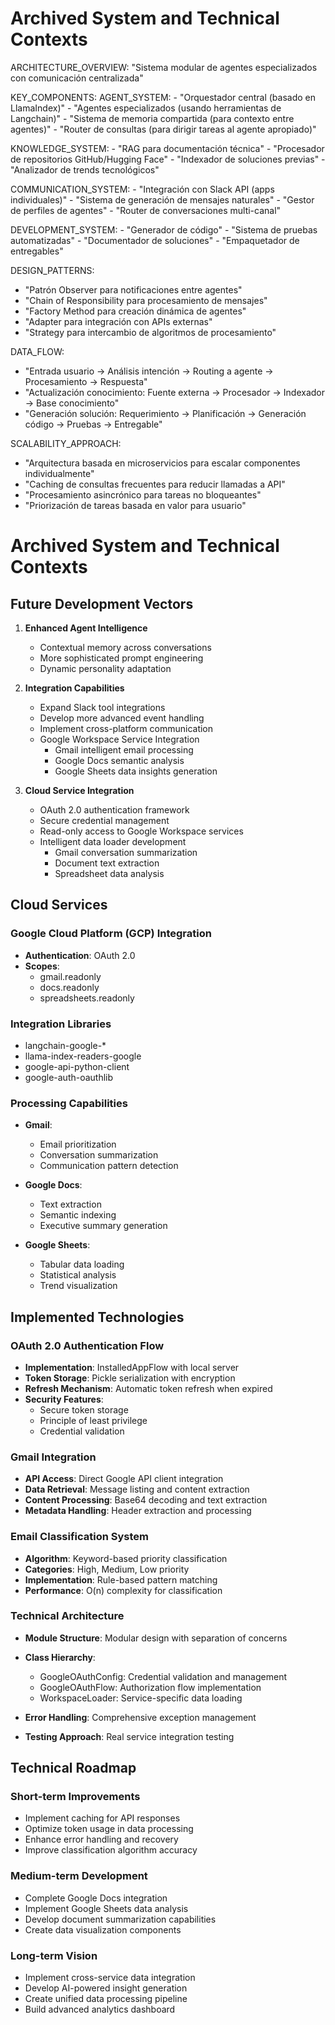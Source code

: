# Archived System and Technical Contexts

ARCHITECTURE_OVERVIEW: "Sistema modular de agentes especializados con comunicación centralizada"

KEY_COMPONENTS:
  AGENT_SYSTEM:
    - "Orquestador central (basado en LlamaIndex)"
    - "Agentes especializados (usando herramientas de Langchain)"
    - "Sistema de memoria compartida (para contexto entre agentes)"
    - "Router de consultas (para dirigir tareas al agente apropiado)"
  
  KNOWLEDGE_SYSTEM:
    - "RAG para documentación técnica"
    - "Procesador de repositorios GitHub/Hugging Face"
    - "Indexador de soluciones previas"
    - "Analizador de trends tecnológicos"
  
  COMMUNICATION_SYSTEM:
    - "Integración con Slack API (apps individuales)"
    - "Sistema de generación de mensajes naturales"
    - "Gestor de perfiles de agentes"
    - "Router de conversaciones multi-canal"
  
  DEVELOPMENT_SYSTEM:
    - "Generador de código"
    - "Sistema de pruebas automatizadas"
    - "Documentador de soluciones"
    - "Empaquetador de entregables"

DESIGN_PATTERNS:
  - "Patrón Observer para notificaciones entre agentes"
  - "Chain of Responsibility para procesamiento de mensajes"
  - "Factory Method para creación dinámica de agentes"
  - "Adapter para integración con APIs externas"
  - "Strategy para intercambio de algoritmos de procesamiento"

DATA_FLOW:
  - "Entrada usuario -> Análisis intención -> Routing a agente -> Procesamiento -> Respuesta"
  - "Actualización conocimiento: Fuente externa -> Procesador -> Indexador -> Base conocimiento"
  - "Generación solución: Requerimiento -> Planificación -> Generación código -> Pruebas -> Entregable"

SCALABILITY_APPROACH:
  - "Arquitectura basada en microservicios para escalar componentes individualmente"
  - "Caching de consultas frecuentes para reducir llamadas a API"
  - "Procesamiento asincrónico para tareas no bloqueantes"
  - "Priorización de tareas basada en valor para usuario"
# Archived System and Technical Contexts

## Future Development Vectors

1. **Enhanced Agent Intelligence**
   - Contextual memory across conversations
   - More sophisticated prompt engineering
   - Dynamic personality adaptation

2. **Integration Capabilities**
   - Expand Slack tool integrations
   - Develop more advanced event handling
   - Implement cross-platform communication
   - Google Workspace Service Integration
     - Gmail intelligent email processing
     - Google Docs semantic analysis
     - Google Sheets data insights generation

3. **Cloud Service Integration**
   - OAuth 2.0 authentication framework
   - Secure credential management
   - Read-only access to Google Workspace services
   - Intelligent data loader development
     - Gmail conversation summarization
     - Document text extraction
     - Spreadsheet data analysis

## Cloud Services

### Google Cloud Platform (GCP) Integration

- **Authentication**: OAuth 2.0
- **Scopes**:
  - gmail.readonly
  - docs.readonly
  - spreadsheets.readonly

### Integration Libraries

- langchain-google-*
- llama-index-readers-google
- google-api-python-client
- google-auth-oauthlib

### Processing Capabilities

- **Gmail**:
  - Email prioritization
  - Conversation summarization
  - Communication pattern detection

- **Google Docs**:
  - Text extraction
  - Semantic indexing
  - Executive summary generation

- **Google Sheets**:
  - Tabular data loading
  - Statistical analysis
  - Trend visualization

## Implemented Technologies

### OAuth 2.0 Authentication Flow

- **Implementation**: InstalledAppFlow with local server
- **Token Storage**: Pickle serialization with encryption
- **Refresh Mechanism**: Automatic token refresh when expired
- **Security Features**:
  - Secure token storage
  - Principle of least privilege
  - Credential validation

### Gmail Integration

- **API Access**: Direct Google API client integration
- **Data Retrieval**: Message listing and content extraction
- **Content Processing**: Base64 decoding and text extraction
- **Metadata Handling**: Header extraction and processing

### Email Classification System

- **Algorithm**: Keyword-based priority classification
- **Categories**: High, Medium, Low priority
- **Implementation**: Rule-based pattern matching
- **Performance**: O(n) complexity for classification

### Technical Architecture

- **Module Structure**: Modular design with separation of concerns
- **Class Hierarchy**:
  - GoogleOAuthConfig: Credential validation and management
  - GoogleOAuthFlow: Authorization flow implementation
  - WorkspaceLoader: Service-specific data loading

- **Error Handling**: Comprehensive exception management
- **Testing Approach**: Real service integration testing

## Technical Roadmap

### Short-term Improvements

- Implement caching for API responses
- Optimize token usage in data processing
- Enhance error handling and recovery
- Improve classification algorithm accuracy

### Medium-term Development

- Complete Google Docs integration
- Implement Google Sheets data analysis
- Develop document summarization capabilities
- Create data visualization components

### Long-term Vision

- Implement cross-service data integration
- Develop AI-powered insight generation
- Create unified data processing pipeline
- Build advanced analytics dashboard
